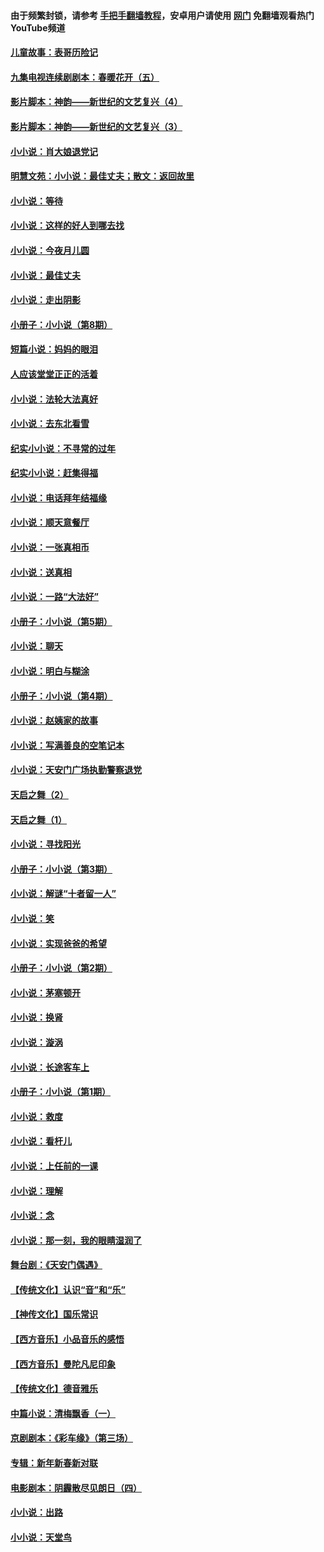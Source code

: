 #### 由于频繁封锁，请参考 [手把手翻墙教程](https://github.com/gfw-breaker/guides/wiki/)，安卓用户请使用 [网门](https://github.com/gfw-breaker/nogfw/blob/master/dl.md?t=05021501) 免翻墙观看热门YouTube频道 

#### [儿童故事：表哥历险记](../pages/328/383535.md?t=05021501) 

#### [九集电视连续剧剧本：春暖花开（五）](../pages/328/275919.md?t=05021501) 

#### [影片脚本：神韵——新世纪的文艺复兴（4）](../pages/328/266089.md?t=05021501) 

#### [影片脚本：神韵——新世纪的文艺复兴（3）](../pages/328/266087.md?t=05021501) 

#### [小小说：肖大娘退党记](../pages/328/239807.md?t=05021501) 

#### [明慧文苑：小小说：最佳丈夫；散文：返回故里](../pages/328/3439.md?t=05021501) 

#### [小小说：等待](../pages/328/223927.md?t=05021501) 

#### [小小说：这样的好人到哪去找](../pages/328/209396.md?t=05021501) 

#### [小小说：今夜月儿圆](../pages/328/193588.md?t=05021501) 

#### [小小说：最佳丈夫](../pages/328/190938.md?t=05021501) 

#### [小小说：走出阴影](../pages/328/190744.md?t=05021501) 

#### [小册子：小小说（第8期）](../pages/328/188202.md?t=05021501) 

#### [短篇小说：妈妈的眼泪](../pages/328/187712.md?t=05021501) 

#### [人应该堂堂正正的活着](../pages/328/182430.md?t=05021501) 

#### [小小说：法轮大法真好](../pages/328/174669.md?t=05021501) 

#### [小小说：去东北看雪](../pages/328/173882.md?t=05021501) 

#### [纪实小小说：不寻常的过年](../pages/328/173187.md?t=05021501) 

#### [纪实小小说：赶集得福](../pages/328/172652.md?t=05021501) 

#### [小小说：电话拜年结福缘](../pages/328/172533.md?t=05021501) 

#### [小小说：顺天意餐厅](../pages/328/170182.md?t=05021501) 

#### [小小说：一张真相币](../pages/328/169410.md?t=05021501) 

#### [小小说：送真相](../pages/328/166713.md?t=05021501) 

#### [小小说：一路“大法好”](../pages/328/162016.md?t=05021501) 

#### [小册子：小小说（第5期）](../pages/328/161131.md?t=05021501) 

#### [小小说：聊天](../pages/328/159640.md?t=05021501) 

#### [小小说：明白与糊涂](../pages/328/158101.md?t=05021501) 

#### [小册子：小小说（第4期）](../pages/328/158006.md?t=05021501) 

#### [小小说：赵姨家的故事](../pages/328/157843.md?t=05021501) 

#### [小小说：写满善良的空笔记本](../pages/328/157382.md?t=05021501) 

#### [小小说：天安门广场执勤警察退党](../pages/328/156982.md?t=05021501) 

#### [天启之舞（2）](../pages/328/153440.md?t=05021501) 

#### [天启之舞（1）](../pages/328/153439.md?t=05021501) 

#### [小小说：寻找阳光](../pages/328/153065.md?t=05021501) 

#### [小册子：小小说（第3期）](../pages/328/151715.md?t=05021501) 

#### [小小说：解谜“十者留一人”](../pages/328/148967.md?t=05021501) 

#### [小小说：笑](../pages/328/148905.md?t=05021501) 

#### [小小说：实现爸爸的希望](../pages/328/148096.md?t=05021501) 

#### [小册子：小小说（第2期）](../pages/328/147214.md?t=05021501) 

#### [小小说：茅塞顿开](../pages/328/147030.md?t=05021501) 

#### [小小说：换肾](../pages/328/146770.md?t=05021501) 

#### [小小说：漩涡](../pages/328/146683.md?t=05021501) 

#### [小小说：长途客车上](../pages/328/145076.md?t=05021501) 

#### [小册子：小小说（第1期）](../pages/328/143963.md?t=05021501) 

#### [小小说：救度](../pages/328/143927.md?t=05021501) 

#### [小小说：看杆儿](../pages/328/142137.md?t=05021501) 

#### [小小说：上任前的一课](../pages/328/140808.md?t=05021501) 

#### [小小说：理解](../pages/328/140476.md?t=05021501) 

#### [小小说：念](../pages/328/139513.md?t=05021501) 

#### [小小说：那一刻，我的眼睛湿润了](../pages/328/138476.md?t=05021501) 

#### [舞台剧：《天安门偶遇》](../pages/328/117155.md?t=05021501) 

#### [【传统文化】认识“音”和“乐”](../pages/328/108667.md?t=05021501) 

#### [【神传文化】国乐常识](../pages/328/104225.md?t=05021501) 

#### [【西方音乐】小品音乐的感悟](../pages/328/102924.md?t=05021501) 

#### [【西方音乐】曼陀凡尼印象](../pages/328/102922.md?t=05021501) 

#### [【传统文化】德音雅乐](../pages/328/102923.md?t=05021501) 

#### [中篇小说：清梅飘香（一）](../pages/328/101058.md?t=05021501) 

#### [京剧剧本：《彩车缘》（第三场）](../pages/328/96434.md?t=05021501) 

#### [专辑：新年新春新对联](../pages/328/94991.md?t=05021501) 

#### [电影剧本：阴霾散尽见朗日（四）](../pages/328/87081.md?t=05021501) 

#### [小小说：出路](../pages/328/84848.md?t=05021501) 

#### [小小说：天堂鸟](../pages/328/83084.md?t=05021501) 

